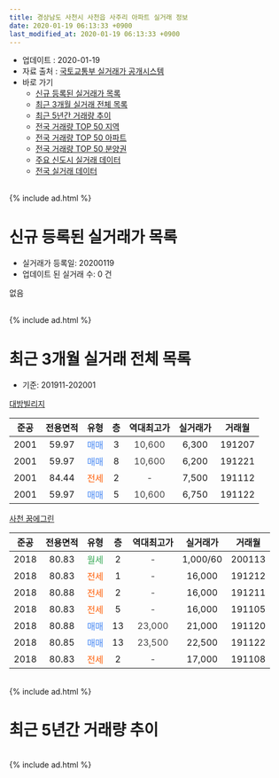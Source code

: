 ```yaml
---
title: 경상남도 사천시 사천읍 사주리 아파트 실거래 정보
date: 2020-01-19 06:13:33 +0900
last_modified_at: 2020-01-19 06:13:33 +0900
---
```


* 업데이트 : 2020-01-19
* 자료 출처 : [국토교통부 실거래가 공개시스템](http://rt.molit.go.kr)
* 바로 가기
    * [신규 등록된 실거래가 목록](#신규-등록된-실거래가-목록)
    * [최근 3개월 실거래 전체 목록](#최근-3개월-실거래-전체-목록)
    * [최근 5년간 거래량 추이](#최근-5년간-거래량-추이)
    * [전국 거래량 TOP 50 지역](https://apt-info.github.io/apt-trade-info/최근-3개월-전국에서-가장-거래가-많이-발생한-지역)
    * [전국 거래량 TOP 50 아파트](https://apt-info.github.io/apt-trade-info/최근-3개월-전국에서-가장-거래가-많이-발생한-아파트)
    * [전국 거래량 TOP 50 분양권](https://apt-info.github.io/apt-trade-info/최근-3개월-전국에서-가장-거래가-많이-발생한-분양권)
    * [주요 신도시 실거래 데이터](https://apt-info.github.io/apt-trade-info/주요-신도시)
    * [전국 실거래 데이터](https://apt-info.github.io/apt-trade-info/전국)
<br>
{% include ad.html %}
<br>

# 신규 등록된 실거래가 목록
* 실거래가 등록일: 20200119
* 업데이트 된 실거래 수: 0 건

없음

<br>
{% include ad.html %}
<br>

# 최근 3개월 실거래 전체 목록
* 기준: 201911-202001


[대방빌리지](https://search.naver.com/search.naver?query=%EA%B2%BD%EC%83%81%EB%82%A8%EB%8F%84+%EC%82%AC%EC%B2%9C%EC%8B%9C+%EC%82%AC%EC%B2%9C%EC%9D%8D+%EC%82%AC%EC%A3%BC%EB%A6%AC+%EB%8C%80%EB%B0%A9%EB%B9%8C%EB%A6%AC%EC%A7%80)

|준공|전용면적|유형|층|역대최고가|실거래가|거래월|
|:---:|:---:|:---:|:---:|:---:|:---:|:---:|
|2001|59.97|<span style="color:#4285f3">매매</span>|3|<span style="color:#444444">10,600</span>|6,300|191207|
|2001|59.97|<span style="color:#4285f3">매매</span>|8|<span style="color:#444444">10,600</span>|6,200|191221|
|2001|84.44|<span style="color:#ff5a00">전세</span>|2|<span style="color:#444444">-</span>|7,500|191112|
|2001|59.97|<span style="color:#4285f3">매매</span>|5|<span style="color:#444444">10,600</span>|6,750|191122|

[사천 꿈에그린](https://search.naver.com/search.naver?query=%EA%B2%BD%EC%83%81%EB%82%A8%EB%8F%84+%EC%82%AC%EC%B2%9C%EC%8B%9C+%EC%82%AC%EC%B2%9C%EC%9D%8D+%EC%82%AC%EC%A3%BC%EB%A6%AC+%EC%82%AC%EC%B2%9C+%EA%BF%88%EC%97%90%EA%B7%B8%EB%A6%B0)

|준공|전용면적|유형|층|역대최고가|실거래가|거래월|
|:---:|:---:|:---:|:---:|:---:|:---:|:---:|
|2018|80.83|<span style="color:#34a853">월세</span>|2|<span style="color:#444444">-</span>|1,000/60|200113|
|2018|80.83|<span style="color:#ff5a00">전세</span>|1|<span style="color:#444444">-</span>|16,000|191212|
|2018|80.88|<span style="color:#ff5a00">전세</span>|2|<span style="color:#444444">-</span>|16,000|191211|
|2018|80.83|<span style="color:#ff5a00">전세</span>|5|<span style="color:#444444">-</span>|16,000|191105|
|2018|80.88|<span style="color:#4285f3">매매</span>|13|<span style="color:#444444">23,000</span>|21,000|191120|
|2018|80.85|<span style="color:#4285f3">매매</span>|13|<span style="color:#444444">23,500</span>|22,500|191122|
|2018|80.83|<span style="color:#ff5a00">전세</span>|2|<span style="color:#444444">-</span>|17,000|191108|


<br>
{% include ad.html %}
<br>

# 최근 5년간 거래량 추이


<div style="width:100%;">
    <canvas id="deal_progress" height="200"></canvas>
</div>

<script>
new Chart(document.getElementById("deal_progress"), {
    type: 'line',
    data: {
        labels: ['201501','201502','201503','201504','201505','201506','201507','201508','201509','201510','201511','201512','201601','201602','201603','201604','201605','201606','201607','201608','201609','201610','201611','201612','201701','201702','201703','201704','201705','201706','201707','201708','201709','201710','201711','201712','201801','201802','201803','201804','201805','201806','201807','201808','201809','201810','201811','201812','201901','201902','201903','201904','201905','201906','201907','201908','201909','201910','201911','201912','202001'],
        datasets: [{
            label: '매매',
            pointRadius: 1,
            data: [4, 3, 1, 7, 1, 1, 3, 1, 0, 2, 1, 2, 0, 1, 1, 0, 2, 2, 1, 0, 0, 1, 0, 1, 0, 1, 1, 2, 1, 0, 3, 0, 1, 0, 1, 2, 1, 1, 1, 0, 3, 2, 4, 0, 2, 1, 1, 4, 10, 6, 11, 3, 2, 2, 4, 2, 4, 4, 3, 2, 0],
            borderColor: "rgba(255, 201, 14, 1)",
            backgroundColor: "rgba(255, 201, 14, 0.5)",
            fill: false,
            lineTension: 0
        },{
            label: '전월세',
            pointRadius: 1,
            data: [1, 1, 1, 0, 3, 1, 0, 2, 1, 3, 1, 0, 1, 1, 1, 1, 3, 3, 2, 1, 0, 0, 1, 0, 0, 0, 0, 0, 1, 1, 0, 0, 1, 0, 1, 1, 0, 2, 2, 0, 0, 1, 1, 0, 0, 1, 2, 6, 25, 19, 17, 5, 2, 4, 3, 5, 3, 2, 3, 2, 1],
            borderColor: "rgba(0, 141, 185, 1)",
            backgroundColor: "rgba(0, 141, 185, 0.5)",
            fill: false,
            lineTension: 0
        }
        ]
    },
    options: {
        responsive: true,
        title: {
            display: false
        },
        tooltips: {
            mode: 'index',
            intersect: false
        },
        hover: {
            mode: 'nearest',
            intersect: true
        },
        scales: {
            xAxes: [{
                display: true,
                scaleLabel: {
                    display: true,
                    labelString: '년/월'
                }
            }],
            yAxes: [{
                display: true,
                ticks: {
                    suggestedMin: 0,
                },
                scaleLabel: {
                    display: true,
                    labelString: '실거래 수'
                }
            }]
        }
    }
});

</script>


<br>
{% include ad.html %}
<br>

